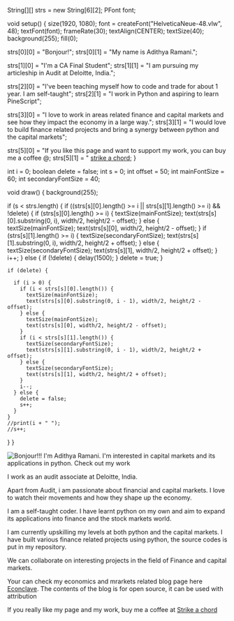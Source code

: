 String[][] strs = new String[6][2];
PFont font;

void setup() {
  size(1920, 1080);
  font = createFont("HelveticaNeue-48.vlw", 48);
  textFont(font);
  frameRate(30);
  textAlign(CENTER);
  textSize(40);
  background(255);
  fill(0);

  strs[0][0] = "Bonjour!";
  strs[0][1] = "My name is Adithya Ramani.";

  strs[1][0] = "I'm a CA Final Student";
  strs[1][1] = "I am pursuing my articleship in Audit at Deloitte, India.";

  strs[2][0] = "I've been teaching myself how to code and trade for about 1 year. I am self-taught";
  strs[2][1] = "I work in Python and aspiring to learn PineScript";

  strs[3][0] = "I love to work in areas related finance and capital markets and see how they impact the economy in a large way.";
  strs[3][1] = "I would love to build finance related projects and bring a synergy between python and the capital markets";

  strs[5][0] = "If you like this page and want to support my work, you can buy me a coffee @;
  strs[5][1] = " [strike a chord](https://ko-fi.com/adithyaramani#paypalModal);
}

int i = 0;
boolean delete = false;
int s = 0;
int offset = 50;
int mainFontSize = 60;
int secondaryFontSize = 40;


void draw() {
  background(255);

  if (s < strs.length) {
    if ((strs[s][0].length() >= i || strs[s][1].length() >= i) && !delete) {
      if (strs[s][0].length() >= i) {
        textSize(mainFontSize);
        text(strs[s][0].substring(0, i), width/2, height/2 - offset);
      } else {
        textSize(mainFontSize);
        text(strs[s][0], width/2, height/2 - offset);
      }
      if (strs[s][1].length() >= i) {
        textSize(secondaryFontSize);
        text(strs[s][1].substring(0, i), width/2, height/2 + offset);
      } else {
        textSize(secondaryFontSize);
        text(strs[s][1], width/2, height/2 + offset);
      }
      i++;
    } else {
      if (!delete) {
        delay(1500);
      }
      delete = true;
    }


    if (delete) {

      if (i > 0) {
        if (i < strs[s][0].length()) {
          textSize(mainFontSize);
          text(strs[s][0].substring(0, i - 1), width/2, height/2 - offset);
        } else {
          textSize(mainFontSize);
          text(strs[s][0], width/2, height/2 - offset);
        }
        if (i < strs[s][1].length()) {
          textSize(secondaryFontSize);
          text(strs[s][1].substring(0, i - 1), width/2, height/2 + offset);
        } else {
          textSize(secondaryFontSize);
          text(strs[s][1], width/2, height/2 + offset);
        }
        i--;
      } else {
        delete = false;
        s++;
      }
    }
    //print(i + " ");
    //s++;
  }
}





![Bonjour!!! I'm Adithya Ramani. I'm interested in capital markets and its applications in python. Check out my work](https://github.com/Adithya-Ramani/Adithya-Ramani/raw/master/bio.gif)

I work as an audit associate at Deloitte, India.

Apart from Audit, i am passionate about financial and capital markets. I love to watch their movements and how they shape up the economy. 

I am a self-taught coder. I have learnt python on my own and aim to expand its applications into finance and the stock markets world. 

I am currently upskilling my levels at both python and the capital markets. I have built various finance related projects using python, the source codes is put in my repository.

We can collaborate on interesting projects in the field of Finance and capital markets.

Your can check my economics and mrarkets related blog page here [Econclave](https://econclave.digitalpress.blog/).
The contents of the blog is for open source, it can be used with attribution

If you really like my page and my work, buy me a coffee at [Strike a chord](https://ko-fi.com/adithyaramani#paypalModal)
